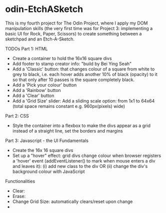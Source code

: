 # odin-EtchASketch

This is my fourth project for The Odin Project, where I apply my DOM manipulation skills (the very first time was for Project 3: implementing a basic UI for Rock, Paper, Scissors) to create something between a sketchpad and an Etch-A-Sketch.

TODOs
Part 1: HTML
- Create a container to hold the 16x16 square divs 
- Add footer to stamp creator info: "build by Bei Ying Seah"
- Add a 'Classic' button: that changes colour of a square from white to grey to black, i.e. each hover adds another 10% of black  (opacity) to it so that only after 10 passes is the square completely black.
- Add a 'Pick your colour' button
- Add a 'Rainbow' button
- Add a 'Clear' button
- Add a 'Grid Size' slider: Add a sliding scale option: from 1x1 to 64x64 (total space remains constant e.g. 960px(pixels) wide)


Part 2: CSS
- Style the container into a flexbox to make the divs appear as a grid instead of a straight line, set the borders and margins


Part 3: Javascript - the UI
Fundamentals
- Create the 16x 16 square divs
- Set up a "hover" effect: grid divs change colour when browser registers a 'hover' event (addEventListener() to mark when mouse enters a div and leaves it): (i) add new class to the div OR (ii) change the div's background colour with JavaScript

Functionalities
- Clear:
- Erase:
- Change Grid Size: automatically clears/reset upon change
- 
